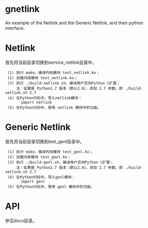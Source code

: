 gnetlink
===============

An example of the Netlink and the Generic Netlink, and their python interface.


Netlink
=======
首先将当前目录切换到service_netlink目录中。

     (1) 执行 make，编译内核模块 test_netlink.ko；
     (2) 加载内核模块 test_netlink.ko；
     (3) 执行 ./build-netlink.sh，编译用户空间Python C扩展；
         注：如果是 Python2.7 版本（默认2.6），添加 2.7 参数，即 ./build-netlink.sh 2.7
     (4) 在Python代码中，导入netlink模块：
           import netlink
     (5) 在Python代码中，使用 netlink 模块中的功能。


Generic Netlink
===============
首先将当前目录切换到test_genl目录中。

     (1) 执行 make，编译内核模块 test_genl.ko；
     (2) 加载内核模块 test_genl.ko；
     (3) 执行 ./build-genl.sh，编译用户空间Python C扩展；
         注：如果是 Python2.7 版本（默认2.6），添加 2.7 参数，即 ./build-netlink.sh 2.7
     (4) 在Python代码中，导入genl模块：
           import genl
     (5) 在Python代码中，使用 genl 模块中的功能。


API
===
参见docs目录。
